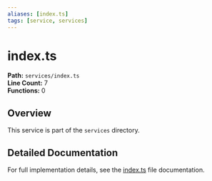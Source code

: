 ```yaml
---
aliases: [index.ts]
tags: [service, services]
---
```


# index.ts

**Path:** `services/index.ts`  
**Line Count:** 7  
**Functions:** 0  

## Overview

This service is part of the `services` directory.

## Detailed Documentation

For full implementation details, see the [index.ts](../files/index.md) file documentation.

